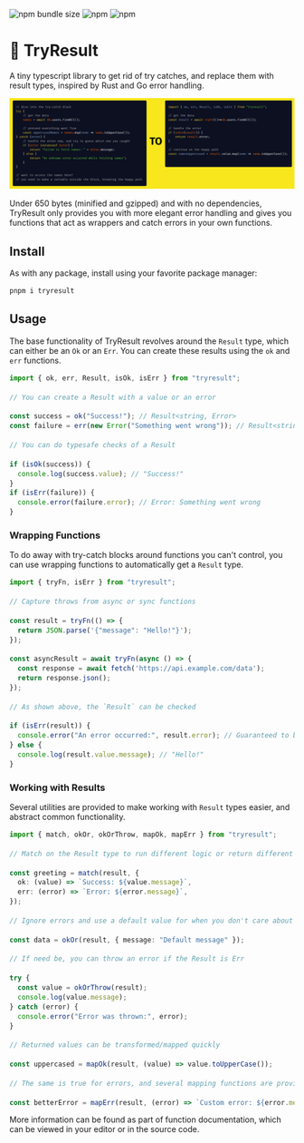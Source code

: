 ![npm bundle size](https://img.shields.io/bundlephobia/minzip/tryresult)
![npm](https://img.shields.io/npm/v/tryresult?label=version)
![npm](https://img.shields.io/npm/dm/tryresult?color=gold)

# 📛 TryResult

A tiny typescript library to get rid of try catches, and replace them with result types, inspired by Rust and Go error handling.

![preview picture](./preview.png)

Under 650 bytes (minified and gzipped) and with no dependencies, TryResult only provides you with more elegant error handling and gives you functions that act as wrappers and catch errors in your own functions.

## Install

As with any package, install using your favorite package manager:

```sh
pnpm i tryresult
```

## Usage

The base functionality of TryResult revolves around the `Result` type, which can either be an `Ok` or an `Err`. You can create these results using the `ok` and `err` functions.

```ts
import { ok, err, Result, isOk, isErr } from "tryresult";

// You can create a Result with a value or an error

const success = ok("Success!"); // Result<string, Error>
const failure = err(new Error("Something went wrong")); // Result<string, Error>

// You can do typesafe checks of a Result

if (isOk(success)) {
  console.log(success.value); // "Success!"
}
if (isErr(failure)) {
  console.error(failure.error); // Error: Something went wrong
}
```

### Wrapping Functions

To do away with try-catch blocks around functions you can't control, you can use wrapping functions to automatically get a `Result` type.

```ts
import { tryFn, isErr } from "tryresult";

// Capture throws from async or sync functions

const result = tryFn(() => {
  return JSON.parse('{"message": "Hello!"}');
});

const asyncResult = await tryFn(async () => {
  const response = await fetch('https://api.example.com/data');
  return response.json();
});

// As shown above, the `Result` can be checked

if (isErr(result)) {
  console.error("An error occurred:", result.error); // Guaranteed to be an Error object
} else {
  console.log(result.value.message); // "Hello!"
}

```

### Working with Results

Several utilities are provided to make working with `Result` types easier, and abstract common functionality.

```ts
import { match, okOr, okOrThrow, mapOk, mapErr } from "tryresult";

// Match on the Result type to run different logic or return different values based on whether it's Ok or Err

const greeting = match(result, {
  ok: (value) => `Success: ${value.message}`,
  err: (error) => `Error: ${error.message}`,
});

// Ignore errors and use a default value for when you don't care about the error

const data = okOr(result, { message: "Default message" });

// If need be, you can throw an error if the Result is Err

try {
  const value = okOrThrow(result);
  console.log(value.message);
} catch (error) {
  console.error("Error was thrown:", error);
}

// Returned values can be transformed/mapped quickly

const uppercased = mapOk(result, (value) => value.toUpperCase());

// The same is true for errors, and several mapping functions are provided

const betterError = mapErr(result, (error) => `Custom error: ${error.message}`);
```

More information can be found as part of function documentation, which can be viewed in your editor or in the source code.